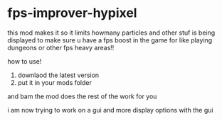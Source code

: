 # fps-improver-hypixel
this mod makes it so it limits howmany particles and other stuf is being displayed to make sure u have a fps boost in the game for like playing dungeons or other fps heavy areas!!

how to use!

1. downlaod the latest version
2. put it in your mods folder


  and bam the mod does the rest of the work for you

i am now trying to work on a gui and more display options with the gui

